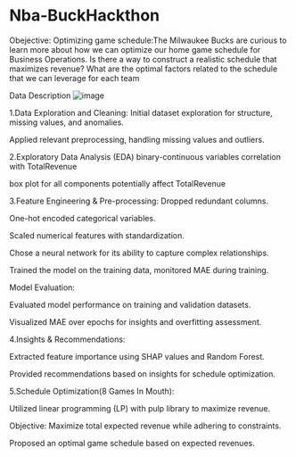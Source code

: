 # Nba-BuckHackthon

Obejective:
Optimizing game schedule:The Milwaukee Bucks are curious to learn more about how we can optimize our home game schedule for Business Operations. Is there a way to construct a realistic schedule that maximizes revenue? What are the optimal factors related to the schedule that we can leverage for each team

Data Description
![image](https://github.com/cooltim233/Nba-BuckHackthon/assets/120356932/ae61c1d9-d779-4fc6-be9f-bbcf004ca86a)

1.Data Exploration and Cleaning:
Initial dataset exploration for structure, missing values, and anomalies.

Applied relevant preprocessing, handling missing values and outliers.


2.Exploratory Data Analysis (EDA)
binary-continuous variables correlation with TotalRevenue

box plot for all components potentially affect TotalRevenue


3.Feature Engineering & Pre-processing:
Dropped redundant columns.

One-hot encoded categorical variables.

Scaled numerical features with standardization.

Chose a neural network for its ability to capture complex relationships.

Trained the model on the training data, monitored MAE during training.

Model Evaluation:

Evaluated model performance on training and validation datasets.

Visualized MAE over epochs for insights and overfitting assessment.



4.Insights & Recommendations:

Extracted feature importance using SHAP values and Random Forest.

Provided recommendations based on insights for schedule optimization.



5.Schedule Optimization(8 Games In Mouth):

Utilized linear programming (LP) with pulp library to maximize revenue.

Objective: Maximize total expected revenue while adhering to constraints.

Proposed an optimal game schedule based on expected revenues.
